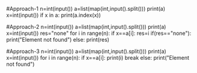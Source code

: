 #Approach-1
n=int(input())
a=list(map(int,input().split()))
print(a)
x=int(input())
if x in a:
    print(a.index(x))
   
#Approach-2
n=int(input())
a=list(map(int,input().split()))
print(a)
x=int(input())
res="none"
for i in range(n):
  if x==a[i]:
    res=i
if(res=="none"):
  print("Element  not found")
else:
  print(res)

#Approach-3
n=int(input())
a=list(map(int,input().split()))
print(a)
x=int(input())
for i in range(n):
  if x==a[i]:
    print(i)
    break
else:
  print("Element not found")
